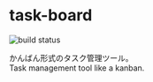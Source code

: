 # task-board

![build status](https://circleci.com/gh/ezaki3/task-board.svg?style=shield&circle-token=b958b224e58d54299823290b6bc4dea139dde2aa)

かんばん形式のタスク管理ツール。  
Task management tool like a kanban.
